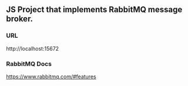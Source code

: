 ## JS Project that implements RabbitMQ message broker.
### URL
http://localhost:15672

### RabbitMQ Docs
https://www.rabbitmq.com/#features